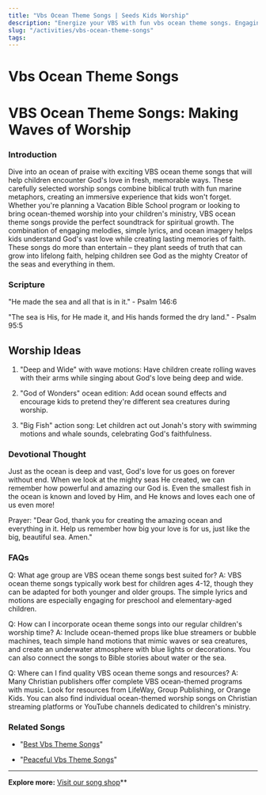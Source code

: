 ```yaml
---
title: "Vbs Ocean Theme Songs | Seeds Kids Worship"
description: "Energize your VBS with fun vbs ocean theme songs. Engaging worship music and activities for summer children's ministry."
slug: "/activities/vbs-ocean-theme-songs"
tags:
---
```


# Vbs Ocean Theme Songs

# VBS Ocean Theme Songs: Making Waves of Worship

### Introduction
Dive into an ocean of praise with exciting VBS ocean theme songs that will help children encounter God's love in fresh, memorable ways. These carefully selected worship songs combine biblical truth with fun marine metaphors, creating an immersive experience that kids won't forget. Whether you're planning a Vacation Bible School program or looking to bring ocean-themed worship into your children's ministry, VBS ocean theme songs provide the perfect soundtrack for spiritual growth. The combination of engaging melodies, simple lyrics, and ocean imagery helps kids understand God's vast love while creating lasting memories of faith. These songs do more than entertain – they plant seeds of truth that can grow into lifelong faith, helping children see God as the mighty Creator of the seas and everything in them.

### Scripture
"He made the sea and all that is in it." - Psalm 146:6

"The sea is His, for He made it, and His hands formed the dry land." - Psalm 95:5

## Worship Ideas
1. "Deep and Wide" with wave motions: Have children create rolling waves with their arms while singing about God's love being deep and wide.

2. "God of Wonders" ocean edition: Add ocean sound effects and encourage kids to pretend they're different sea creatures during worship.

3. "Big Fish" action song: Let children act out Jonah's story with swimming motions and whale sounds, celebrating God's faithfulness.

### Devotional Thought
Just as the ocean is deep and vast, God's love for us goes on forever without end. When we look at the mighty seas He created, we can remember how powerful and amazing our God is. Even the smallest fish in the ocean is known and loved by Him, and He knows and loves each one of us even more!

Prayer: "Dear God, thank you for creating the amazing ocean and everything in it. Help us remember how big your love is for us, just like the big, beautiful sea. Amen."

### FAQs

Q: What age group are VBS ocean theme songs best suited for?
A: VBS ocean theme songs typically work best for children ages 4-12, though they can be adapted for both younger and older groups. The simple lyrics and motions are especially engaging for preschool and elementary-aged children.

Q: How can I incorporate ocean theme songs into our regular children's worship time?
A: Include ocean-themed props like blue streamers or bubble machines, teach simple hand motions that mimic waves or sea creatures, and create an underwater atmosphere with blue lights or decorations. You can also connect the songs to Bible stories about water or the sea.

Q: Where can I find quality VBS ocean theme songs and resources?
A: Many Christian publishers offer complete VBS ocean-themed programs with music. Look for resources from LifeWay, Group Publishing, or Orange Kids. You can also find individual ocean-themed worship songs on Christian streaming platforms or YouTube channels dedicated to children's ministry.

### Related Songs

- "[Best Vbs Theme Songs](/activities/best-vbs-theme-songs/)"

- "[Peaceful Vbs Theme Songs](/activities/peaceful-vbs-theme-songs/)"

---

**Explore more:** [Visit our song shop](https://seedskidsworship.com/shop)**

<!-- Schema Markup -->
<script type="application/ld+json">
{
  "@context": "https://schema.org",
  "@type": "MusicRecording",
  "name": "Vbs Ocean Theme Songs",
  "byArtist": {
    "@type": "MusicGroup",
    "name": "Seeds Kids Worship"
  },
  "isFamilyFriendly": true,
  "url": "https://seedskidsworship.com/activities/vbs-ocean-theme-songs/"
}
</script>